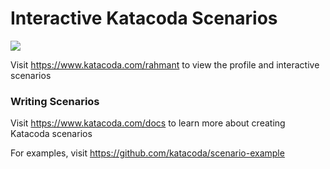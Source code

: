 # Interactive Katacoda Scenarios

[![](http://shields.katacoda.com/katacoda/rahmant/count.svg)](https://www.katacoda.com/rahmant "Get your profile on Katacoda.com")

Visit https://www.katacoda.com/rahmant to view the profile and interactive scenarios

### Writing Scenarios
Visit https://www.katacoda.com/docs to learn more about creating Katacoda scenarios

For examples, visit https://github.com/katacoda/scenario-example
